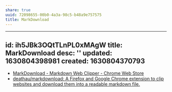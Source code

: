 ```yaml
---
share: true
uuid: 72098655-00b0-4a3a-98c5-b48a9e757575
title: MarkDownload
---
```

---
id: ih5JBk3OQtTLnPL0xMAgW
title: MarkDownload
desc: ''
updated: 1630804398981
created: 1630804370793
---

* [MarkDownload - Markdown Web Clipper - Chrome Web Store](https://chrome.google.com/webstore/detail/markdownload-markdown-web/pcmpcfapbekmbjjkdalcgopdkipoggdi/related)
* [deathau/markdownload: A Firefox and Google Chrome extension to clip websites and download them into a readable markdown file.](https://github.com/deathau/markdownload)